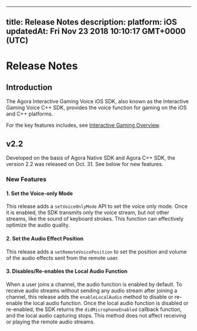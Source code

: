 
---
title: Release Notes
description: 
platform: iOS
updatedAt: Fri Nov 23 2018 10:10:17 GMT+0000 (UTC)
---
# Release Notes
## Introduction
The Agora Interactive Gaming Voice iOS SDK,  also known as the Interactive Gaming Voice C++ SDK, provides the voice function for gaming on the iOS and C++ platforms.

For the key features includes, see [Interactive Gaming Overview](https://docs.agora.io/en/Interactive%20Gaming/product_gaming?platform=All%20Platforms).

## v2.2
Developed on the basis of Agora Native SDK and Agora C++ SDK, the version 2.2 was released on Oct. 31. See below for new features.

### New Features

#### 1. Set the Voice-only Mode

This release adds a `setVoiceOnlyMode` API to set the voice only mode.  Once it is enabled, the SDK transmits only the voice stream, but not other streams, like the sound of keyboard strokes.  This function can effectively optimize the audio quality.

#### 2. Set the Audio Effect Position

This release adds a `setRemoteVoicePosition` to set the position and volume of the audio effects sent from the remote user.

#### 3. Disables/Re-enables the Local Audio Function

When a user joins a channel, the audio function is enabled by default.
To receive audio streams without sending any audio stream after joining a channel, this release adds the `enableLocalAudio` method to disable or re-enable the local audio function.
Once the local audio function is disabled or re-enabled, the SDK returns the `didMicrophoneEnabled` callback function, and the local audio capturing stops.
This method does not affect receiving or playing the remote audio streams.
